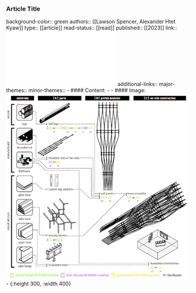 ### Article Title
background-color:: green
authors:: [[Lawson Spencer, Alexander Htet Kyaw]]
type:: [[article]]
read-status:: [[read]]
published:: [[2023]] 
link:: ![Spenceretal2023ExtendedRealityXRWorkflowsforMulit-MaterialAssemblies.pdf](../assets/Spenceretal2023ExtendedRealityXRWorkflowsforMulit-MaterialAssemblies_1702325968620_0.pdf) 
additional-links::
major-themes::
minor-themes::
	- #### Content:
	-
	- #### Image:
	  ![image.png](../assets/image_1702326572431_0.png)
	- {:height 300, :width 400}